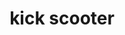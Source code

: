 ---
layout: smileys&emotion
title: kick scooter
emoji: kick_scooter
permalink: 🛴.html
image: assets/img/3moji/kick_scooter.png
---